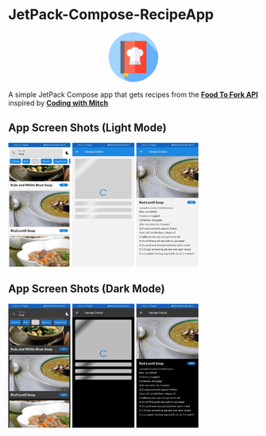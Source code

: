 # JetPack-Compose-RecipeApp

<p align="center">
  <img src="https://github.com/MicahSphelele/JetPack-Compose-RecipeApp/blob/develop/logo/recipe-book.png" width="100" height="100">
</p>

A simple JetPack Compose app that gets recipes from the [**Food To Fork API**](https://food2fork.ca/) inspired by [**Coding with Mitch**](https://www.youtube.com/results?search_query=coding+with+mitch)

## App Screen Shots (Light Mode)
<div>
<img src="https://github.com/MicahSphelele/JetPack-Compose-RecipeApp/blob/develop/screenshots/screen_shot_1_light.jpg" width="125" height="250"/>
<img src="https://github.com/MicahSphelele/JetPack-Compose-RecipeApp/blob/develop/screenshots/screen_shot_2_light.jpg" width="125" height="250"/>
<img src="https://github.com/MicahSphelele/JetPack-Compose-RecipeApp/blob/develop/screenshots/screen_shot_3_light.jpg" width="125" height="250"/>
</div>

## App Screen Shots (Dark Mode)
<div>
<img src="https://github.com/MicahSphelele/JetPack-Compose-RecipeApp/blob/develop/screenshots/screen_shot_1_dark.jpg" width="125" height="250"/>
<img src="https://github.com/MicahSphelele/JetPack-Compose-RecipeApp/blob/develop/screenshots/screen_shot_2_dark.jpg" width="125" height="250"/>
<img src="https://github.com/MicahSphelele/JetPack-Compose-RecipeApp/blob/develop/screenshots/screen_shot_3_dark.jpg" width="125" height="250"/>
</div>
